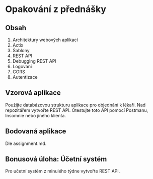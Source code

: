 # Opakování z přednášky

## Obsah
1. Architektury webových aplikací
2. Actix
3. Šablony
4. REST API
5. Debugging REST API
6. Logování
7. CORS
8. Autentizace

## Vzorová aplikace
Použijte databázovou strukturu aplikace pro objednání k lékaři. Nad repozitářem vytvořte REST API. Otestujte toto API pomocí Postmanu, Insomnie nebo jiného klienta. 

## Bodovaná aplikace
Dle assignment.md.

## Bonusová úloha: Účetní systém
Pro učetní systém z minulého týdne vytvořte REST API.
